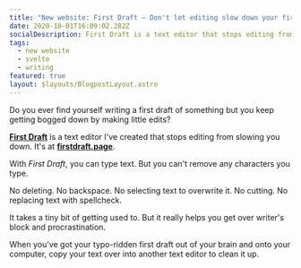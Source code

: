 ```yaml
---
title: "New website: First Draft – Don't let editing slow down your first draft"
date: 2020-10-01T16:09:02.282Z
socialDescription: First Draft is a text editor that stops editing from slowing you down
tags:
  - new website
  - svelte
  - writing
featured: true
layout: $layouts/BlogpostLayout.astro
---
```

Do you ever find yourself writing a first draft of something but you keep getting bogged down by making little edits?

**[First Draft](https://firstdraft.page/)** is a text editor I've created that stops editing from slowing you down. It's at **[firstdraft.page](https://firstdraft.page/)**.

With *First Draft*, you can type text. But you can't remove any characters you type.

No deleting. No backspace. No selecting text to overwrite it. No cutting. No replacing text with spellcheck.

It takes a tiny bit of getting used to. But it really helps you get over writer's block and procrastination.

When you've got your typo-ridden first draft out of your brain and onto your computer, copy your text over into another text editor to clean it up.
